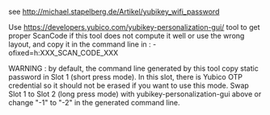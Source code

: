 see http://michael.stapelberg.de/Artikel/yubikey_wifi_password

Use https://developers.yubico.com/yubikey-personalization-gui/ tool to get proper ScanCode if this tool does not compute it well or use the wrong layout, and copy it in the command line in : -ofixed=h:XXX_SCAN_CODE_XXX

WARNING : by default, the command line generated by this tool copy static password in Slot 1 (short press mode). In this slot, there is Yubico OTP credential so it should not be erased if you want to use this mode. Swap Slot 1 to Slot 2 (long press mode) with yubikey-personalization-gui above or change "-1" to "-2" in the generated command line.

